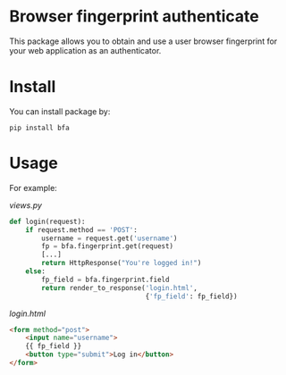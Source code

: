 Browser fingerprint authenticate
================================

This package allows you to obtain and use a user 
browser fingerprint for your web application as 
an authenticator.

Install
=======

You can install package by:

`pip install bfa`

Usage
=====

For example:

_views.py_
```python
def login(request):
    if request.method == 'POST':
        username = request.get('username')
        fp = bfa.fingerprint.get(request)        
        [...]
        return HttpResponse("You're logged in!")
    else:
        fp_field = bfa.fingerprint.field
        return render_to_response('login.html', 
                                  {'fp_field': fp_field})
```

_login.html_
```html
<form method="post">
    <input name="username">
    {{ fp_field }}
    <button type="submit">Log in</button>
</form>
```